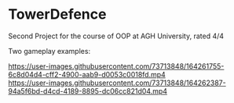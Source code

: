 # TowerDefence
Second Project for the course of OOP at AGH University, rated 4/4

Two gameplay examples:

https://user-images.githubusercontent.com/73713848/164261755-6c8d04d4-cff2-4900-aab9-d0053c0018fd.mp4 \
https://user-images.githubusercontent.com/73713848/164262387-94a5f6bd-d4cd-4189-8895-dc06cc821d04.mp4

